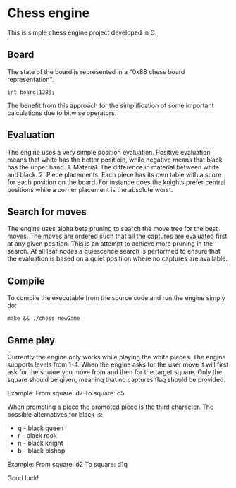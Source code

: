 <h1>Chess engine</h1>

This is simple chess engine project developed in C. 

<h2>Board</h2>
The state of the board is represented in a "0x88 chess board representation". 

    int board[128];
The benefit from this approach for the simplification of some important calculations due to bitwise operators.

<h2>Evaluation</h2>
The engine uses a very simple position evaluation. Positive evaluation means that white has the better positioin, while negative means that black has the upper hand.
1. Material. The difference in material between white and black. 
2. Piece placements. Each piece has its own table with a score for each position on the board. For instance does the knights prefer central positions while a corner placement is the absolute worst.

<h2>Search for moves</h2>
The engine uses alpha beta pruning to search the move tree for the best moves. The moves are ordered such that all the captures are evaluated first at any given position. This is an attempt to achieve more pruning in the search. At all leaf nodes a quiescence search is performed to ensure that the evaluation is based on a quiet positiion where no captures are available. 

<h2>Compile</h2>
To compile the executable from the source code and run the engine simply do:
    
    make && ./chess newGame
    
<h2>Game play</h2>
Currently the engine only works while playing the white pieces. The engine supports levels from 1-4.
When the engine asks for the user move it will first ask for the square you move from and then for the target square. Only the square should be given, meaning that no captures flag should be provided.

Example:
From square: d7
To square: d5

When promoting a piece the promoted piece is the third character. The possible alternatives for black is:
* q - black queen
* r - black rook
* n - black knight
* b - black bishop

Example:
From square: d2
To square: d1q

Good luck!
    


